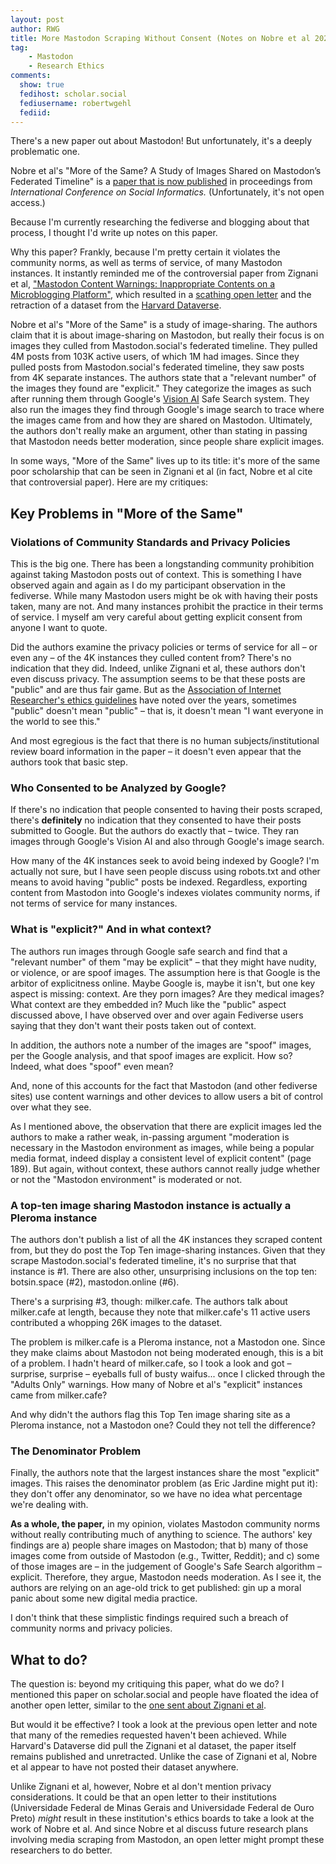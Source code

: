 ```yaml
---
layout: post
author: RWG
title: More Mastodon Scraping Without Consent (Notes on Nobre et al 2022)
tag:
    - Mastodon
    - Research Ethics
comments: 
  show: true
  fedihost: scholar.social
  fediusername: robertwgehl
  fediid:
---
```


There's a new paper out about Mastodon! But unfortunately, it's a deeply problematic one.

Nobre et al's "More of the Same? A Study of Images Shared on Mastodon’s Federated Timeline" is a [paper that is now published](10.1007/978-3-031-19097-1_11) in proceedings from _International Conference on Social Informatics._ (Unfortunately, it's not open access.)

Because I'm currently researching the fediverse and blogging about that process, I thought I'd write up notes on this paper.

Why this paper? Frankly, because I'm pretty certain it violates the community norms, as well as terms of service, of many Mastodon instances. It instantly reminded me of the controversial paper from Zignani et al, ["Mastodon Content Warnings: Inappropriate Contents on a Microblogging Platform"](https://ojs.aaai.org/index.php/ICWSM/article/view/3262/3130), which resulted in a [scathing open letter](https://www.sunclipse.org/wp-content/downloads/2020/01/open-letter.html) and the retraction of a dataset from the [Harvard Dataverse](https://dataverse.harvard.edu/dataset.xhtml?persistentId=doi:10.7910/DVN/R1HKVS).

Nobre et al's "More of the Same" is a study of image-sharing. The authors claim that it is about image-sharing on Mastodon, but really their focus is on images they culled from Mastodon.social's federated timeline. They pulled 4M posts from 103K active users, of which 1M had images. Since they pulled posts from Mastodon.social's federated timeline, they saw posts from 4K separate instances. The authors state that a "relevant number" of the images they found are "explicit." They categorize the images as such after running them through Google's [Vision AI](https://cloud.google.com/vision) Safe Search system. They also run the images they find through Google's image search to trace where the images came from and how they are shared on Mastodon. Ultimately, the authors don't really make an argument, other than stating in passing that Mastodon needs better moderation, since people share explicit images.

In some ways, "More of the Same" lives up to its title: it's more of the same poor scholarship that can be seen in Zignani et al (in fact, Nobre et al cite that controversial paper). Here are my critiques:

<!-- more -->

## Key Problems in "More of the Same"
### Violations of Community Standards and Privacy Policies
This is the big one. There has been a longstanding community prohibition against taking Mastodon posts out of context. This is something I have observed again and again as I do my participant observation in the fediverse. While many Mastodon users might be ok with having their posts taken, many are not. And many instances prohibit the practice in their terms of service. I myself am very careful about getting explicit consent from anyone I want to quote.

Did the authors examine the privacy policies or terms of service for all – or even any – of the 4K instances they culled content from? There's no indication that they did. Indeed, unlike Zignani et al, these authors don't even discuss privacy. The assumption seems to be that these posts are "public" and are thus fair game. But as the [Association of Internet Researcher's ethics guidelines](https://aoir.org/reports/ethics3.pdf) have noted over the years, sometimes "public" doesn't mean "public" – that is, it doesn't mean "I want everyone in the world to see this."

And most egregious is the fact that there is no human subjects/institutional review board information in the paper – it doesn't even appear that the authors took that basic step.

### Who Consented to be Analyzed by Google?
If there's no indication that people consented to having their posts scraped, there's **definitely** no indication that they consented to have their posts submitted to Google. But the authors do exactly that – twice. They ran images through Google's Vision AI and also through Google's image search.

How many of the 4K instances seek to avoid being indexed by Google? I'm actually not sure, but I have seen people discuss using robots.txt and other means to avoid having "public" posts be indexed. Regardless, exporting content from Mastodon into Google's indexes violates community norms, if not terms of service for many instances.

### What is "explicit?" And in what context?
The authors run images through Google safe search and find that a "relevant number" of them "may be explicit" – that they might have nudity, or violence, or are spoof images. The assumption here is that Google is the arbitor of explicitness online. Maybe Google is, maybe it isn't, but one key aspect is missing: context. Are they porn images? Are they medical images? What context are they embedded in? Much like the "public" aspect discussed above, I have observed over and over again Fediverse users saying that they don't want their posts taken out of context.

In addition, the authors note a number of the images are "spoof" images, per the Google analysis, and that spoof images are explicit. How so? Indeed, what does "spoof" even mean?

And, none of this accounts for the fact that Mastodon (and other fediverse sites) use content warnings and other devices to allow users a bit of control over what they see.

As I mentioned above, the observation that there are explicit images led the authors to make a rather weak, in-passing argument "moderation is necessary in the Mastodon environment as images, while being a popular media format, indeed display a consistent level of explicit content" (page 189). But again, without context, these authors cannot really judge whether or not the "Mastodon environment" is moderated or not.

### A top-ten image sharing Mastodon instance is actually a Pleroma instance

The authors don't publish a list of all the 4K instances they scraped content from, but they do post the Top Ten image-sharing instances. Given that they scrape Mastodon.social's federated timeline, it's no surprise that that instance is #1. There are also other, unsurprising inclusions on the top ten: botsin.space (#2), mastodon.online (#6).

There's a surprising #3, though: milker.cafe. The authors talk about milker.cafe at length, because they note that milker.cafe's 11 active users contributed a whopping 26K images to the dataset.

The problem is milker.cafe is a Pleroma instance, not a Mastodon one. Since they make claims about Mastodon not being moderated enough, this is a bit of a problem. I hadn't heard of milker.cafe, so I took a look and got – surprise, surprise – eyeballs full of busty waifus... once I clicked through the "Adults Only" warnings. How many of Nobre et al's "explicit" instances came from milker.cafe?

And why didn't the authors flag this Top Ten image sharing site as a Pleroma instance, not a Mastodon one? Could they not tell the difference?

### The Denominator Problem
Finally, the authors note that the largest instances share the most "explicit" images. This raises the denominator problem (as Eric Jardine might put it): they don't offer any denominator, so we have no idea what percentage we're dealing with.

**As a whole, the paper,** in my opinion, violates Mastodon community norms without really contributing much of anything to science. The authors' key findings are a) people share images on Mastodon; that b) many of those images come from outside of Mastodon (e.g., Twitter, Reddit); and c) some of those images are – in the judgement of Google's Safe Search algorithm – explicit. Therefore, they argue, Mastodon needs moderation. As I see it, the authors are relying on an age-old trick to get published: gin up a moral panic about some new digital media practice.

I  don't think that these simplistic findings required such a breach of community norms and privacy policies.

## What to do?
The question is: beyond my critiquing this paper, what do we do? I mentioned this paper on scholar.social and people have floated the idea of another open letter, similar to the [one sent about Zignani et al](https://www.sunclipse.org/wp-content/downloads/2020/01/open-letter.html).

But would it be effective? I took a look at the previous open letter and note that many of the remedies requested haven't been achieved. While Harvard's Dataverse did pull the Zignani et al dataset, the paper itself remains published and unretracted. Unlike the case of Zignani et al, Nobre et al appear to have not posted their dataset anywhere.

Unlike Zignani et al, however, Nobre et al don't mention privacy considerations. It could be that an open letter to their institutions (Universidade Federal de Minas Gerais and Universidade Federal de Ouro Preto) _might_ result in these institution's ethics boards to take a look at the work of Nobre et al. And since Nobre et al discuss future research plans involving media scraping from Mastodon, an open letter might prompt these researchers to do better.
